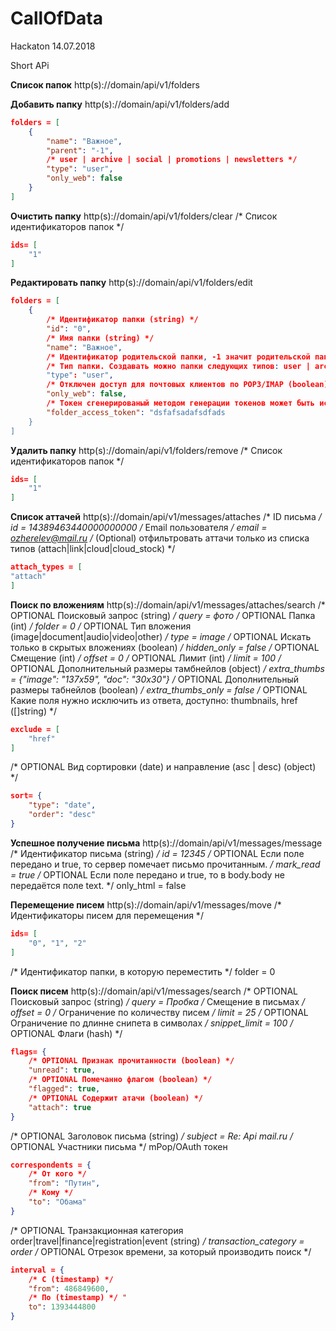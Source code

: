 # CallOfData
Hackaton 14.07.2018

Short APi

**Список папок**
http(s)://domain/api/v1/folders

**Добавить папку**
http(s)://domain/api/v1/folders/add
```json
folders = [
    { 
        "name": "Важное",
        "parent": "-1",
        /* user | archive | social | promotions | newsletters */
        "type": "user",
        "only_web": false
    }
]
```
**Очистить папку**
http(s)://domain/api/v1/folders/clear /* Список идентификаторов папок */
```json
ids= [
	"1"
]
```

**Редактировать папку**
http(s)://domain/api/v1/folders/edit
```json
folders = [
	{
		/* Идентификатор папки (string) */
		"id": "0",
		/* Имя папки (string) */
		"name": "Важное",
		/* Идентификатор родительской папки, -1 значит родительской папки нет (string) */ "parent": "-1",
		/* Тип папки. Создавать можно папки следующих типов: user | archive | social | promotions | newsletters */
		"type": "user",
		/* Отключен доступ для почтовых клиентов по POP3/IMAP (boolean) (если параметра нет, значит false) */
		"only_web": false,
		/* Токен сгенерированый методом генерации токенов может быть использован в место пароля от папки (Не обязательный) */
		"folder_access_token": "dsfafsadafsdfads
	}
]
```

**Удалить папку**
http(s)://domain/api/v1/folders/remove /* Список идентификаторов папок */
```json
ids= [
	"1"
]
```

**Список аттачей**
http(s)://domain/api/v1/messages/attaches /* ID письма */
id = 14389463440000000000
/* Email пользователя */
email = ozherelev@mail.ru
/* (Optional) отфильтровать аттачи только из списка типов (attach|link|cloud|cloud_stock) */ 
```json
attach_types = [
"attach"
]
```
**Поиск по вложениям**
http(s)://domain/api/v1/messages/attaches/search /* OPTIONAL Поисковый запрос (string) */
query = фото
/* OPTIONAL Папка (int) */
folder = 0
/* OPTIONAL Тип вложения (image|document|audio|video|other) */
type = image
/* OPTIONAL Искать только в скрытых вложениях (boolean) */
hidden_only = false
/* OPTIONAL Смещение (int) */
offset = 0
/* OPTIONAL Лимит (int) */
limit = 100
/* OPTIONAL Дополнительный размеры тамбнейлов (object) */
extra_thumbs = {"image": "137x59", "doc": "30x30"}
/* OPTIONAL Дополнительный размеры табнейлов (boolean) */
extra_thumbs_only = false
/* OPTIONAL Какие поля нужно исключить из ответа, доступно: thumbnails, href ([]string) */ 
```json
exclude = [
	"href"
]
```
/* OPTIONAL Вид сортировки (date) и направление (asc | desc) (object) */
```json
sort= {
	"type": "date",
	"order": "desc"
}
```

**Успешное получение письма**
http(s)://domain/api/v1/messages/message
/* Идентификатор письма (string) */
id = 12345
/* OPTIONAL Если поле передано и true, то сервер помечает письмо прочитанным. */ 
mark_read = true
/* OPTIONAL Если поле передано и true, то в body.body не передаётся поле text. */
only_html = false

**Перемещение писем**
http(s)://domain/api/v1/messages/move 
/* Идентификаторы писем для перемещения */
```json
ids= [
	"0", "1", "2"
]
```
/* Идентификатор папки, в которую переместить */
folder = 0


**Поиск писем**
http(s)://domain/api/v1/messages/search /* OPTIONAL Поисковый запрос (string) */
query = Пробка
/* Смещение в письмах */
offset = 0
/* Ограничение по количеству писем */
limit = 25
/* OPTIONAL Ограничение по длинне снипета в символах */ 
snippet_limit = 100
/* OPTIONAL Флаги (hash) */
```json
flags= {
	/* OPTIONAL Признак прочитанности (boolean) */
	"unread": true,
	/* OPTIONAL Помечанно флагом (boolean) */ 
	"flagged": true,
	/* OPTIONAL Содержит атачи (boolean) */ 
	"attach": true
}
```
/* OPTIONAL Заголовок письма (string) */
subject = Re: Api mail.ru
/* OPTIONAL Участники письма */
mPop/OAuth токен
```json
correspondents = { 
	/* От кого */
	"from": "Путин", 
	/* Кому */ 
	"to": "Обама"
}
```
/* OPTIONAL Транзакционная категория order|travel|finance|registration|event (string) */
transaction_category = order
/* OPTIONAL Отрезок времени, за который производить поиск */ 
```json
interval = {
	/* С (timestamp) */
	"from": 486849600,
	/* По (timestamp) */ "
	to": 1393444800
}
```
